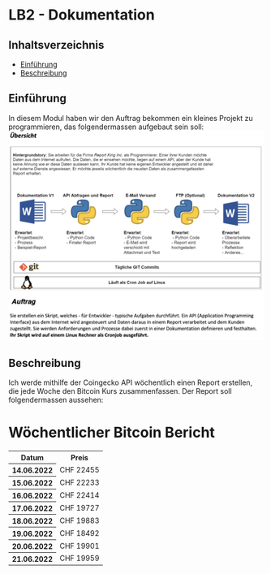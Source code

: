 # LB2 - Dokumentation <!-- omit in toc -->

## Inhaltsverzeichnis <!-- omit in toc -->

- [Einführung](#einführung)
- [Beschreibung](#beschreibung)

## Einführung

In diesem Modul haben wir den Auftrag bekommen ein kleines Projekt zu programmieren, das folgendermassen aufgebaut sein soll:
![task](task.png)

## Beschreibung

Ich werde mithilfe der Coingecko API wöchentlich einen Report erstellen, die jede Woche den Bitcoin Kurs zusammenfassen. Der Report soll folgendermassen aussehen:

<h1>Wöchentlicher Bitcoin Bericht</h1>
<table>
  <tr>
    <th>Datum</th>
    <th>Preis</th>
  </tr>
  <tr>
    <th>14.06.2022</th>
    <td>CHF 22455</td>
  </tr>
  <tr>
    <th>15.06.2022</th>
    <td>CHF 22233</td>
  </tr>
  <tr>
    <th>16.06.2022</th>
    <td>CHF 22414</td>
  </tr>
  <tr>
    <th>17.06.2022</th>
    <td>CHF 19727</td>
  </tr>
  <tr>
    <th>18.06.2022</th>
    <td>CHF 19883</td>
  </tr>
  <tr>
    <th>19.06.2022</th>
    <td>CHF 18492</td>
  </tr>
  <tr>
    <th>20.06.2022</th>
    <td>CHF 19901</td>
  </tr>
  <tr>
    <th>21.06.2022</th>
    <td>CHF 19959</td>
  </tr>
</table>
